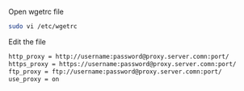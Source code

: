 Open wgetrc file

```bash 
sudo vi /etc/wgetrc
```

Edit the file 
```bash
http_proxy = http://username:password@proxy.server.comn:port/
https_proxy = https://username:password@proxy.server.comn:port/
ftp_proxy = ftp://username:password@proxy.server.comn:port/
use_proxy = on
```

